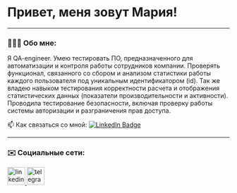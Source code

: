 # Привет, меня зовут Мария!

---

### 💁🏽‍♀️ Обо мне:

Я QA-engineer. Умею тестировать ПО, предназначенного для автоматизации и контроля работы сотрудников компании. Проверять функционал, связанного со сбором и анализом статистики работы каждого пользователя под уникальным идентификатором (id). Так же владею навыком тестирования корректности расчета и отображения статистических данных (показатели производительности и активности). Проводила тестирование безопасности, включая проверку работы системы авторизации и разграничения прав доступа.

📫 Как связаться со мной: [![LinkedIn Badge](https://img.shields.io/badge/-@mgarkusha-blue?style=flat&logo=LinkedIn&logoColor=white)](https://www.linkedin.com/in/mgarkusha/) 

---
### ✉️ Социальные сети:

  <div id="badges">
    <a href="https://www.linkedin.com/in/mgarkusha/" target="_blank">
      <img src="https://cdn-icons-png.flaticon.com/512/2504/2504799.png" width="40" height="40" alt="linkedin" />
    </a>
    <a href="https://t.me/mgarkusha1" target="_blank">
      <img src="https://cdn-icons-png.flaticon.com/512/2111/2111646.png" width="40" height="40" alt="telegram" />
    </a>
  </div>

